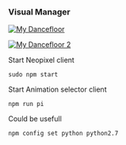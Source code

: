 ### Visual Manager

[![My Dancefloor](https://img.youtube.com/vi/195LUkBZ1TQ/0.jpg)](https://www.youtube.com/watch?v=195LUkBZ1TQ)

[![My Dancefloor 2](https://img.youtube.com/vi/8ZxHOL17PVQ/0.jpg)](https://www.youtube.com/watch?v=8ZxHOL17PVQ)

Start Neopixel client

`sudo npm start`

Start Animation selector client

`npm run pi`


Could be usefull

`npm config set python python2.7`

